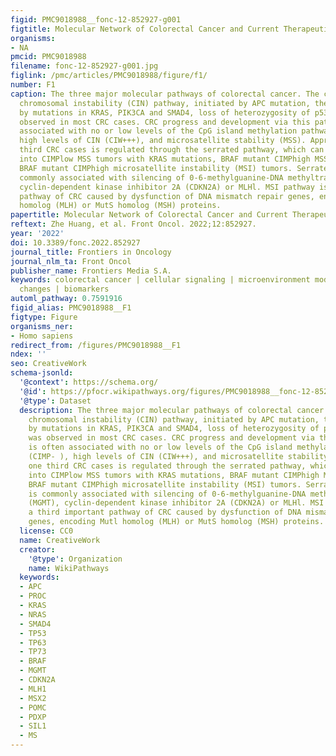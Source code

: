 ```yaml
---
figid: PMC9018988__fonc-12-852927-g001
figtitle: Molecular Network of Colorectal Cancer and Current Therapeutic Options
organisms:
- NA
pmcid: PMC9018988
filename: fonc-12-852927-g001.jpg
figlink: /pmc/articles/PMC9018988/figure/f1/
number: F1
caption: The three major molecular pathways of colorectal cancer. The conventional
  chromosomal instability (CIN) pathway, initiated by APC mutation, then followed
  by mutations in KRAS, PIK3CA and SMAD4, loss of heterozygosity of p53 mutation was
  observed in most CRC cases. CRC progress and development via this pathway is often
  associated with no or low levels of the CpG island methylation pathway (CIMP- ),
  high levels of CIN (CIW+++), and microsatellite stability (MSS). Approximately one
  third CRC cases is regulated through the serrated pathway, which can be subdivided
  into CIMPlow MSS tumors with KRAS mutations, BRAF mutant CIMPhigh MSS tumors or
  BRAF mutant CIMPhigh microsatellite instability (MSI) tumors. Serrated pathway is
  commonly associated with silencing of 0-6-methylguanine-DNA methyltransferase (MGMT),
  cyclin-dependent kinase inhibitor 2A (CDKN2A) or MLHl. MSI pathway is a third important
  pathway of CRC caused by dysfunction of DNA mismatch repair genes, encoding Mutl
  homolog (MLH) or MutS homolog (MSH) proteins.
papertitle: Molecular Network of Colorectal Cancer and Current Therapeutic Options.
reftext: Zhe Huang, et al. Front Oncol. 2022;12:852927.
year: '2022'
doi: 10.3389/fonc.2022.852927
journal_title: Frontiers in Oncology
journal_nlm_ta: Front Oncol
publisher_name: Frontiers Media S.A.
keywords: colorectal cancer | cellular signaling | microenvironment modulation | epigenetic
  changes | biomarkers
automl_pathway: 0.7591916
figid_alias: PMC9018988__F1
figtype: Figure
organisms_ner:
- Homo sapiens
redirect_from: /figures/PMC9018988__F1
ndex: ''
seo: CreativeWork
schema-jsonld:
  '@context': https://schema.org/
  '@id': https://pfocr.wikipathways.org/figures/PMC9018988__fonc-12-852927-g001.html
  '@type': Dataset
  description: The three major molecular pathways of colorectal cancer. The conventional
    chromosomal instability (CIN) pathway, initiated by APC mutation, then followed
    by mutations in KRAS, PIK3CA and SMAD4, loss of heterozygosity of p53 mutation
    was observed in most CRC cases. CRC progress and development via this pathway
    is often associated with no or low levels of the CpG island methylation pathway
    (CIMP- ), high levels of CIN (CIW+++), and microsatellite stability (MSS). Approximately
    one third CRC cases is regulated through the serrated pathway, which can be subdivided
    into CIMPlow MSS tumors with KRAS mutations, BRAF mutant CIMPhigh MSS tumors or
    BRAF mutant CIMPhigh microsatellite instability (MSI) tumors. Serrated pathway
    is commonly associated with silencing of 0-6-methylguanine-DNA methyltransferase
    (MGMT), cyclin-dependent kinase inhibitor 2A (CDKN2A) or MLHl. MSI pathway is
    a third important pathway of CRC caused by dysfunction of DNA mismatch repair
    genes, encoding Mutl homolog (MLH) or MutS homolog (MSH) proteins.
  license: CC0
  name: CreativeWork
  creator:
    '@type': Organization
    name: WikiPathways
  keywords:
  - APC
  - PROC
  - KRAS
  - NRAS
  - SMAD4
  - TP53
  - TP63
  - TP73
  - BRAF
  - MGMT
  - CDKN2A
  - MLH1
  - MSX2
  - POMC
  - PDXP
  - SIL1
  - MS
---
```

